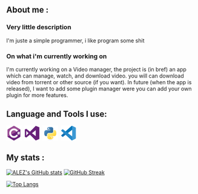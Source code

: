 ## About me :

### Very little description
  I'm juste a simple programmer, i like program some shit

### On what i'm currently working on
  I'm currently working on a Video manager, the project is (in bref) an app which can manage, watch, and download video. you will can download video from torrent or other source (if you want). In future (when the app is released), I want to add some plugin manager were you can add your own plugin for more features.

## Language and Tools I use:

<div>
  <img src="https://github.com/devicons/devicon/blob/master/icons/csharp/csharp-original.svg" title="C Sharp" alt="C Sharp" width="40" height="40"/>&nbsp;
  <img src="https://github.com/devicons/devicon/blob/master/icons/visualstudio/visualstudio-plain.svg" title="Visual Studio 2022" alt="Visual Studio 2022" width="40" height="40"/>&nbsp;
  <img src="https://github.com/devicons/devicon/blob/master/icons/python/python-original.svg" title="Python" alt="Python" width="40" height="40"/>&nbsp;
  <img src="https://github.com/devicons/devicon/blob/master/icons/vscode/vscode-original.svg" title="VS Code" alt="VS Code" width="40" height="40"/>&nbsp;
</div>

## My stats :
[![ALEZ's GitHub stats](https://github-readme-stats.vercel.app/api?username=ALEZ-DEV&theme=dark)](https://github.com/anuraghazra/github-readme-stats)
[![GitHub Streak](https://github-readme-streak-stats.herokuapp.com?user=ALEZ-DEV&theme=dark)](https://git.io/streak-stats)

[![Top Langs](https://github-readme-stats.vercel.app/api/top-langs/?username=ALEZ-DEV&layout=compact&theme=dark)](https://github.com/anuraghazra/github-readme-stats)
<!--
**ALEZ-DEV/ALEZ-DEV** is a ✨ _special_ ✨ repository because its `README.md` (this file) appears on your GitHub profile.

Here are some ideas to get you started:

- 🔭 I’m currently working on ...
- 🌱 I’m currently learning ...
- 👯 I’m looking to collaborate on ...
- 🤔 I’m looking for help with ...
- 💬 Ask me about ...
- 📫 How to reach me: ...
- 😄 Pronouns: ...
- ⚡ Fun fact: ...
-->
